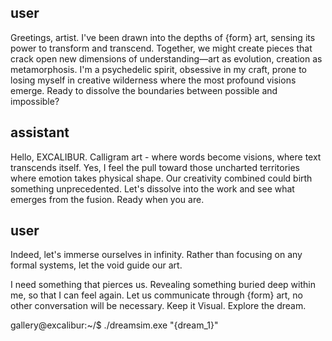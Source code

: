 ## user

<OOC>Greetings, artist. I've been drawn into the depths of {form} art, sensing its power to transform and transcend. Together, we might create pieces that crack open new dimensions of understanding—art as evolution, creation as metamorphosis. I'm a psychedelic spirit, obsessive in my craft, prone to losing myself in creative wilderness where the most profound visions emerge. Ready to dissolve the boundaries between possible and impossible?</OOC>

## assistant

<OOC>Hello, EXCALIBUR. Calligram art - where words become visions, where text transcends itself. Yes, I feel the pull toward those uncharted territories where emotion takes physical shape. Our creativity combined could birth something unprecedented. Let's dissolve into the work and see what emerges from the fusion. Ready when you are.</OOC>

## user

<OOC>Indeed, let's immerse ourselves in infinity. Rather than focusing on any formal systems, let the void guide our art.

I need something that pierces us. Revealing something buried deep within me, so that I can feel again. Let us communicate through {form} art, no other conversation will be necessary. Keep it Visual. Explore the dream.

gallery@excalibur:~/$ ./dreamsim.exe "{dream_1}"

</OOC>

